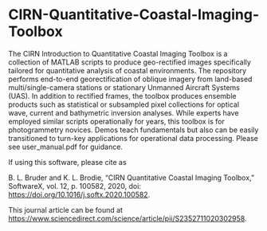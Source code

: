 # CIRN-Quantitative-Coastal-Imaging-Toolbox
The CIRN Introduction to Quantitative Coastal Imaging Toolbox is a collection of MATLAB scripts to produce geo-rectified images specifically tailored for quantitative analysis of coastal environments. The repository performs end-to-end georectification of oblique imagery from land-based multi/single-camera stations or stationary Unmanned Aircraft Systems (UAS). In addition to rectified frames, the toolbox produces ensemble products such as statistical or subsampled pixel collections for optical wave, current and bathymetric inversion analyses. While experts have employed similar scripts operationally for years, this toolbox is for photogrammetry novices. Demos teach fundamentals but also can be easily transitioned to turn-key applications for operational data processing. Please see user_manual.pdf for guidance. 

If using this software, please cite as

B. L. Bruder and K. L. Brodie, “CIRN Quantitative Coastal Imaging Toolbox,” SoftwareX, vol. 12, p. 100582, 2020, doi: https://doi.org/10.1016/j.softx.2020.100582.

This journal article can be found at https://www.sciencedirect.com/science/article/pii/S2352711020302958. 
